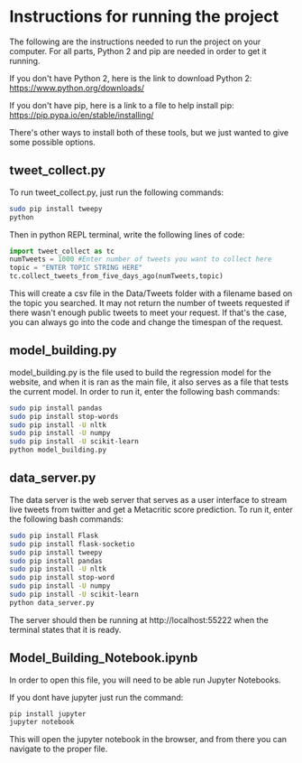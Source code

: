 # Instructions for running the project

The following are the instructions needed to run the project on your computer. For all
parts, Python 2 and pip are needed in order to get it running.

If you don't have Python 2, here is the link to download Python 2: https://www.python.org/downloads/

If you don't have pip, here is a link to a file to help install pip: https://pip.pypa.io/en/stable/installing/

There's other ways to install both of these tools, but we just wanted to give some possible options.

## tweet_collect.py
To run tweet_collect.py, just run the following commands:

```bash
sudo pip install tweepy
python
```

Then in python REPL terminal, write the following lines of code:

```python
import tweet_collect as tc
numTweets = 1000 #Enter number of tweets you want to collect here
topic = "ENTER TOPIC STRING HERE"
tc.collect_tweets_from_five_days_ago(numTweets,topic)
```
This will create a csv file in the Data/Tweets folder with a filename
based on the topic you searched. It may not return the number of tweets
requested if there wasn't enough public tweets to meet your request. If
that's the case, you can always go into the code and change the timespan
of the request.

## model_building.py

model_building.py is the file used to build the regression model for the
website, and when it is ran as the main file, it also serves as a file that
tests the current model. In order to run it, enter the following bash
commands:

```bash
sudo pip install pandas
sudo pip install stop-words
sudo pip install -U nltk
sudo pip install -U numpy
sudo pip install -U scikit-learn
python model_building.py
```

## data_server.py

The data server is the web server that serves as a user interface to stream
live tweets from twitter and get a Metacritic score prediction. To run it,
enter the following bash commands:

```bash
sudo pip install Flask
sudo pip install flask-socketio
sudo pip install tweepy
sudo pip install pandas
sudo pip install -U nltk
sudo pip install stop-word
sudo pip install -U numpy
sudo pip install -U scikit-learn
python data_server.py
```

The server should then be running at http://localhost:55222 when the terminal
states that it is ready.

## Model_Building_Notebook.ipynb

In order to open this file, you will need to be able run Jupyter Notebooks.

If you dont have jupyter just run the command:

```bash
pip install jupyter
jupyter notebook
```

This will open the jupyter notebook in the browser, and from there you can
navigate to the proper file.
